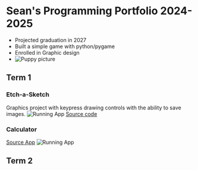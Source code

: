 # Sean's Programming Portfolio 2024-2025
* Projected graduation in 2027
* Built a simple game with python/pygame
* Enrolled in Graphic design
* ![Puppy picture](https://media.4-paws.org/f/3/9/1/f39115c5c798651f95141c37b692f76b669af761/VIER%20PFOTEN_2019-03-15_001-2886x1999-1920x1330.webp)
## Term 1
### Etch-a-Sketch
Graphics project with keypress drawing controls with the ability to save images.
![Running App]()
[Source code]()
### Calculator
[Source App](https://github.com/Sgandre3890/programmingportfolio2024a3/tree/main/src/term1/Calculator%202)
![Running App](https://github.com/Sgandre3890/programmingportfolio2024a3/blob/main/Clac_img.png)


## Term 2
